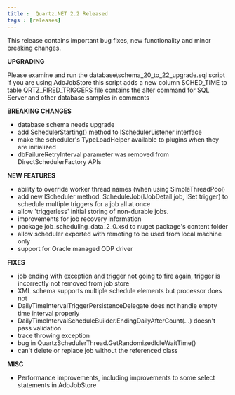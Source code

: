 ```yaml
---
title :  Quartz.NET 2.2 Released
tags : [releases]
---
```


This release contains important bug fixes, new functionality and minor breaking changes.

__UPGRADING__

Please examine and run the database\schema_20_to_22_upgrade.sql script if you are using AdoJobStore
this script adds a new column SCHED_TIME to table QRTZ_FIRED_TRIGGERS
file contains the alter command for SQL Server and other database samples in comments

__BREAKING CHANGES__

* database schema needs upgrade
* add SchedulerStarting() method to ISchedulerListener interface
* make the scheduler's TypeLoadHelper available to plugins when they are initialized
* dbFailureRetryInterval parameter was removed from DirectSchedulerFactory APIs

__NEW FEATURES__

* ability to override worker thread names (when using SimpleThreadPool)
* add new IScheduler method: ScheduleJob(IJobDetail job, ISet trigger) to schedule multiple triggers for a job all at once
* allow 'triggerless' initial storing of non-durable jobs.
* improvements for job recovery information
* package job_scheduling_data_2_0.xsd to nuget package's content folder
* allow scheduler exported with remoting to be used from local machine only
* support for Oracle managed ODP driver

__FIXES__

* job ending with exception and trigger not going to fire again, trigger is incorrectly not removed from job store
* XML schema supports multiple schedule elements but processor does not
* DailyTimeIntervalTriggerPersistenceDelegate does not handle empty time interval properly
* DailyTimeIntervalScheduleBuilder.EndingDailyAfterCount(...) doesn't pass validation
* trace throwing exception
* bug in QuartzSchedulerThread.GetRandomizedIdleWaitTime()
* can't delete or replace job without the referenced class

__MISC__

* Performance improvements, including improvements to some select statements in AdoJobStore

<Download />